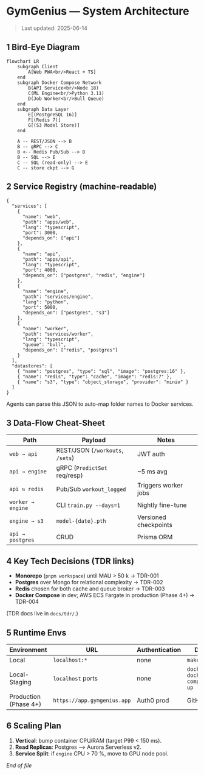 # GymGenius — System Architecture

> Last updated: 2025-06-14

## 1 Bird-Eye Diagram

```mermaid
flowchart LR
    subgraph Client
        A[Web PWA<br/>React + TS]
    end
    subgraph Docker Compose Network
        B(API Service<br/>Node 18)
        C(ML Engine<br/>Python 3.11)
        D(Job Worker<br/>Bull Queue)
    end
    subgraph Data Layer
        E[(PostgreSQL 16)]
        F[(Redis 7)]
        G[(S3 Model Store)]
    end

    A -- REST/JSON --> B
    B -- gRPC --> C
    B <-- Redis Pub/Sub --> D
    B -- SQL --> E
    C -- SQL (read-only) --> E
    C -- store ckpt --> G
```

## 2 Service Registry (machine-readable)

```jsonc
{
  "services": [
    {
      "name": "web",
      "path": "apps/web",
      "lang": "typescript",
      "port": 3000,
      "depends_on": ["api"]
    },
    {
      "name": "api",
      "path": "apps/api",
      "lang": "typescript",
      "port": 4000,
      "depends_on": ["postgres", "redis", "engine"]
    },
    {
      "name": "engine",
      "path": "services/engine",
      "lang": "python",
      "port": 5000,
      "depends_on": ["postgres", "s3"]
    },
    {
      "name": "worker",
      "path": "services/worker",
      "lang": "typescript",
      "queue": "bull",
      "depends_on": ["redis", "postgres"]
    }
  ],
  "datastores": [
    { "name": "postgres", "type": "sql", "image": "postgres:16" },
    { "name": "redis", "type": "cache", "image": "redis:7" },
    { "name": "s3", "type": "object_storage", "provider": "minio" }
  ]
}
```

Agents can parse this JSON to auto-map folder names to Docker services.

## 3 Data-Flow Cheat-Sheet

| Path              | Payload                          | Notes                 |
| ----------------- | -------------------------------- | --------------------- |
| `web → api`       | REST/JSON (`/workouts`, `/sets`) | JWT auth              |
| `api → engine`    | gRPC (`PredictSet` req/resp)     | \~5 ms avg            |
| `api ⇆ redis`     | Pub/Sub `workout_logged`         | Triggers worker jobs  |
| `worker → engine` | CLI `train.py --days=1`          | Nightly fine-tune     |
| `engine → s3`     | `model-{date}.pth`               | Versioned checkpoints |
| `api → postgres`  | CRUD                             | Prisma ORM            |

## 4 Key Tech Decisions (TDR links)

* **Monorepo** (`pnpm workspace`) until MAU > 50 k → TDR-001
* **Postgres** over Mongo for relational complexity → TDR-002
* **Redis** chosen for both cache and queue broker → TDR-003
* **Docker Compose** in dev; AWS ECS Fargate in production (Phase 4+) → TDR-004

(TDR docs live in `docs/tdr/`.)

## 5 Runtime Envs

| Environment | URL                             | Authentication   | Deploy Trigger      |
| ----------- | ------------------------------- | ---------------- | ------------------- |
| Local       | `localhost:*`                   | none             | `make dev`          |
| Local-Staging | `localhost` ports | none | `docker compose -f docker-compose.staging.yml up` |
| Production (Phase 4+) | `https://app.gymgenius.app` | Auth0 prod | GitHub Release `v*` |

## 6 Scaling Plan

1. **Vertical**: bump container CPU/RAM (target P99 < 150 ms).
2. **Read Replicas**: Postgres --> Aurora Serverless v2.
3. **Service Split**: if `engine` CPU > 70 %, move to GPU node pool.

*End of file*
